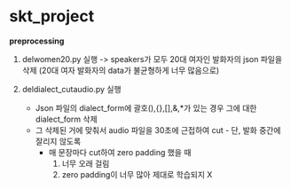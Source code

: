 # skt_project

**preprocessing**

1. delwomen20.py 실행 -> speakers가 모두 20대 여자인 발화자의 json 파일을 삭제 (20대 여자 발화자의 data가 불균형하게 너무 많음으로)

2. deldialect_cutaudio.py 실행
   - Json 파일의 dialect_form에 괄호(),{},[],&,*가 있는 경우 그에 대한 dialect_form 삭제
   - 그 삭제된 거에 맞춰서 audio 파일을 30초에 근접하여 cut - 단, 발화 중간에 잘리지 않도록
       * 매 문장마다 cut하여 zero padding 했을 때
         1) 너무 오래 걸림
         2) zero padding이 너무 많아 제대로 학습되지 X
